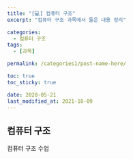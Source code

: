 ```yaml
---
title: "[💻] 컴퓨터 구조"
excerpt: "컴퓨터 구조 과목에서 들은 내용 정리"

categories:
  - 컴퓨터 구조
tags:
  - [과목]

permalink: /categories1/post-name-here/

toc: true
toc_sticky: true

date: 2020-05-21
last_modified_at: 2021-10-09
---
```


##  컴퓨터 구조

컴퓨터 구조 수업
